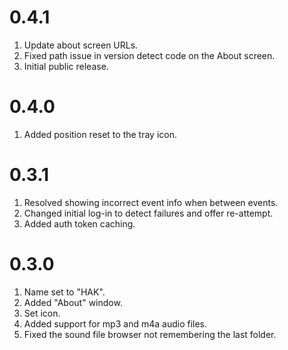 # 0.4.1
1. Update about screen URLs.
2. Fixed path issue in version detect code on the About screen.
3. Initial public release.

# 0.4.0
1. Added position reset to the tray icon.

# 0.3.1
1. Resolved showing incorrect event info when between events.
2. Changed initial log-in to detect failures and offer re-attempt.
3. Added auth token caching.

# 0.3.0
1. Name set to "HAK".
2. Added "About" window.
3. Set icon.
4. Added support for mp3 and m4a audio files.
5. Fixed the sound file browser not remembering the last folder.